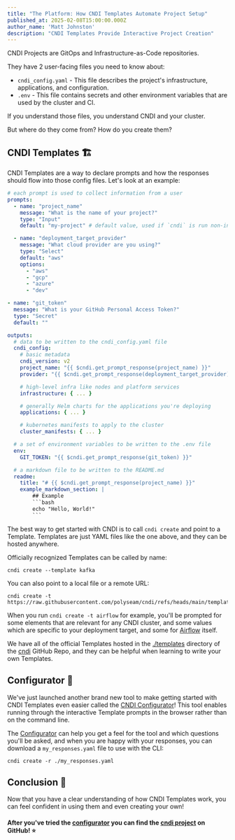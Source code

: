 ```yaml
---
title: "The Platform: How CNDI Templates Automate Project Setup"
published_at: 2025-02-08T15:00:00.000Z
author_name: 'Matt Johnston'
description: "CNDI Templates Provide Interactive Project Creation"
---
```


CNDI Projects are GitOps and Infrastructure-as-Code repositories.

They have 2 user-facing files you need to know about:

- `cndi_config.yaml` - This file describes the project's infrastructure,
  applications, and configuration.
- `.env` - This file contains secrets and other environment variables that are
  used by the cluster and CI.

If you understand those files, you understand CNDI and your cluster.

But where do they come from? How do you create them?

## CNDI Templates 🏗️

CNDI Templates are a way to declare prompts and how the responses should flow
into those config files. Let's look at an example:

````yaml
# each prompt is used to collect information from a user
prompts:
  - name: "project_name"
    message: "What is the name of your project?"
    type: "Input"
    default: "my-project" # default value, used if `cndi` is run non-interactively

  - name: "deployment_target_provider"
    message: "What cloud provider are you using?"
    type: "Select"
    default: "aws"
    options:
      - "aws"
      - "gcp"
      - "azure"
      - "dev"

- name: "git_token"
  message: "What is your GitHub Personal Access Token?"
  type: "Secret"
  default: ""

outputs:
  # data to be written to the cndi_config.yaml file
  cndi_config:
    # basic metadata
    cndi_version: v2
    project_name: "{{ $cndi.get_prompt_response(project_name) }}"
    provider: "{{ $cndi.get_prompt_response(deployment_target_provider) }}"

    # high-level infra like nodes and platform services
    infrastructure: { ... }

    # generally Helm charts for the applications you're deploying
    applications: { ... }

    # kubernetes manifests to apply to the cluster
    cluster_manifests: { ... } 

  # a set of environment variables to be written to the .env file
  env:
    GIT_TOKEN: "{{ $cndi.get_prompt_response(git_token) }}"

  # a markdown file to be written to the README.md
  readme:
    title: "# {{ $cndi.get_prompt_response(project_name) }}"
    example_markdown_section: |
        ## Example
        ```bash
        echo "Hello, World!"
        ```
````

The best way to get started with CNDI is to call `cndi create` and point to a
Template. Templates are just YAML files like the one above, and they can be
hosted anywhere.

Officially recognized Templates can be called by name:

```cndi
cndi create --template kafka
```

You can also point to a local file or a remote URL:

```cndi
cndi create -t https://raw.githubusercontent.com/polyseam/cndi/refs/heads/main/templates/basic.yaml
```

When you run `cndi create -t airflow` for example, you'll be prompted for some
elements that are relevant for any CNDI cluster, and some values which are
specific to your deployment target, and some for [Airflow](/templates/airflow)
itself.

We have all of the official Templates hosted in the
[./templates](https://github.com/polyseam/cndi/tree/main/templates) directory of
the [cndi](https://github.com/polyseam/cndi) GitHub Repo, and they can be
helpful when learning to write your own Templates.

## Configurator 🤖

We've just launched another brand new tool to make getting started with CNDI
Templates even easier called the
[CNDI Configurator](https://cndi.dev/configurator)! This tool enables running
through the interactive Template prompts in the browser rather than on the
command line.

The [Configurator](https://cndi.dev/configurator) can help you get a feel for
the tool and which questions you'll be asked, and when you are happy with your
responses, you can download a `my_responses.yaml` file to use with the CLI:

```cndi
cndi create -r ./my_responses.yaml
```

## Conclusion 🎯

Now that you have a clear understanding of how CNDI Templates work, you can feel
confident in using them and even creating your own!

#### After you've tried the [configurator](/configurator) you can find the [cndi project](https://cndi.run/gh?utm_content=blog_cndi-templates&utm_campaign=cndi-templates_blog&utm_source=https://cndi.dev/cndi-templates&utm_medium=blog&utm_id=8113) on GitHub! ⭐️
